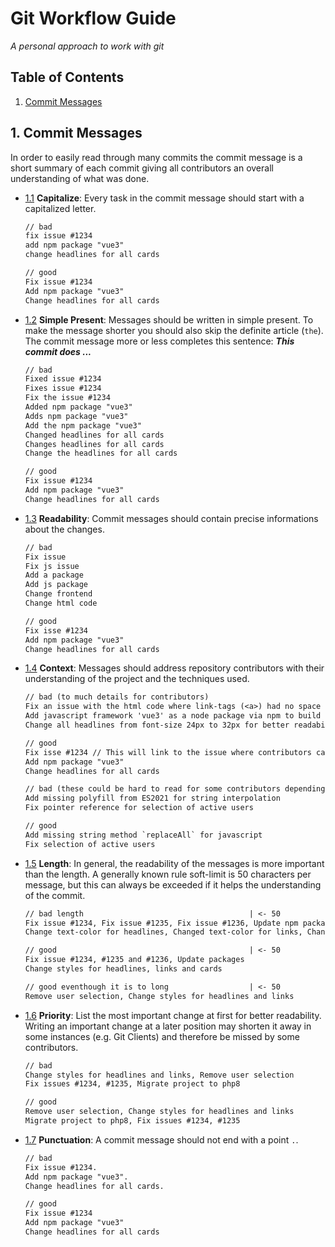 # Git Workflow Guide

*A personal approach to work with git*

## Table of Contents

1. [Commit Messages](#commit-messages)

<a name="commit-messages"></a><a name="1."></a>
## 1. Commit Messages

In order to easily read through many commits the commit message is a short summary of each commit giving all contributors an overall understanding of what was done.

<a name="commit-messages-capitalize"></a><a name="1.1"></a>
- [1.1](#commit-messages-capitalize) **Capitalize**: Every task in the commit message should start with a capitalized letter.
  
  ```txt
  // bad
  fix issue #1234
  add npm package "vue3"
  change headlines for all cards

  // good
  Fix issue #1234
  Add npm package "vue3"
  Change headlines for all cards
  ```

<a name="commit-messages-present"></a><a name="1.2"></a>
- [1.2](#commit-messages-present) **Simple Present**: Messages should be written in simple present. To make the message shorter you should also skip the definite article (`the`). The commit message more or less completes this sentence: ***This commit does ...***

  ```txt
  // bad
  Fixed issue #1234
  Fixes issue #1234
  Fix the issue #1234
  Added npm package "vue3"
  Adds npm package "vue3"
  Add the npm package "vue3"
  Changed headlines for all cards
  Changes headlines for all cards
  Change the headlines for all cards

  // good
  Fix issue #1234
  Add npm package "vue3"
  Change headlines for all cards
  ```

<a name="commit-messages-readability"></a><a name="1.3"></a>
- [1.3](#commit-messages-readability) **Readability**: Commit messages should contain precise informations about the changes.

  ```txt
  // bad
  Fix issue
  Fix js issue
  Add a package
  Add js package
  Change frontend
  Change html code

  // good
  Fix isse #1234
  Add npm package "vue3"
  Change headlines for all cards
  ```

<a name="commit-messages-context"></a><a name="1.4"></a>
- [1.4](#commit-messages-context) **Context**: Messages should address repository contributors with their understanding of the project and the techniques used.

  ```txt
  // bad (to much details for contributors)
  Fix an issue with the html code where link-tags (<a>) had no space to their attributes (<ahref="">)
  Add javascript framework 'vue3' as a node package via npm to build an interactive frontend
  Change all headlines from font-size 24px to 32px for better readability on smaller screens

  // good
  Fix isse #1234 // This will link to the issue where contributors can read more into it.
  Add npm package "vue3"
  Change headlines for all cards
  ```
  ```txt
  // bad (these could be hard to read for some contributors depending on the project and skill-level)
  Add missing polyfill from ES2021 for string interpolation 
  Fix pointer reference for selection of active users

  // good
  Add missing string method `replaceAll` for javascript
  Fix selection of active users
  ```

<a name="commit-messages-length"></a><a name="1.5"></a>
- [1.5](#commit-messages-length) **Length**: In general, the readability of the messages is more important than the length. A generally known rule soft-limit is 50 characters per message, but this can always be exceeded if it helps the understanding of the commit.

  ```txt
  // bad length                                     | <- 50
  Fix issue #1234, Fix issue #1235, Fix issue #1236, Update npm packages, Update composer packages
  Change text-color for headlines, Changed text-color for links, Changed background for cards, Changed padding for some cards

  // good                                           | <- 50
  Fix issue #1234, #1235 and #1236, Update packages
  Change styles for headlines, links and cards

  // good eventhough it is to long                  | <- 50
  Remove user selection, Change styles for headlines and links
  ```

<a name="commit-messages-priority"></a><a name="1.6"></a>
- [1.6](#commit-messages-priority) **Priority**: List the most important change at first for better readability. Writing an important change at a later position may shorten it away in some instances (e.g. Git Clients) and therefore be missed by some contributors.
 
  ```txt
  // bad
  Change styles for headlines and links, Remove user selection
  Fix issues #1234, #1235, Migrate project to php8

  // good
  Remove user selection, Change styles for headlines and links
  Migrate project to php8, Fix issues #1234, #1235
  ```


<a name="commit-messages-punctuation"></a><a name="1.7"></a>
- [1.7](#commit-messages-punctuation) **Punctuation**: A commit message should not end with a point `.`.
 
  ```txt
  // bad
  Fix issue #1234.
  Add npm package "vue3".
  Change headlines for all cards.

  // good
  Fix issue #1234
  Add npm package "vue3"
  Change headlines for all cards
  ```

